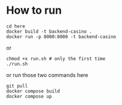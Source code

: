 # How to run

```
cd here
docker build -t backend-casino .
docker run -p 8000:8000 -t backend-casino
```

or

```
chmod +x run.sh # only the first time
./run.sh
```

or run those two commands here
```
git pull
docker compose build
docker compose up
```